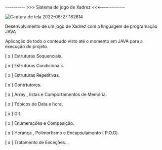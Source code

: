 ---------- >>>          Sistema de jogo de Xadrez          <<<-----------


![Captura de tela 2022-08-27 162814](https://user-images.githubusercontent.com/71226047/187045427-09b8e73a-8ef1-4feb-97b0-72deb23887f5.jpg)


Desenvolvimento de um jogo de Xadrez com a linguagem de programação JAVA 

Aplicação de todo o conteudo visto até o momento em JAVA para a execução do projeto.

[ x ] Estruturas Sequenciais.

[ x ] Estruturas Condicionais.

[ x ] Estruturas Repetitivas.

[ x ] Contrtutores. 

[ x ] Array , listas e Comportamentos de Memória.

[ x ] Tópicos de Data e hora.

[ x ] Git.

[ x ] Enumerações e Composição.

[ x ] Herança , Polimorfismo e Encapsulamento ( P.O.O).

[ x ] Tratamento de Exceções.
.



